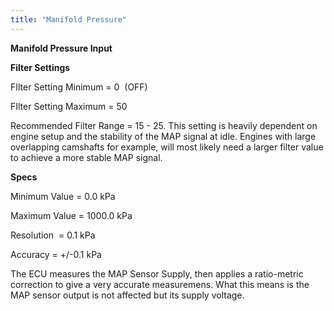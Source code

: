 ```yaml
---
title: "Manifold Pressure"
---
```


**Manifold Pressure Input**


**Filter Settings**


FIlter Setting Minimum = 0&nbsp; (OFF)

FIlter Setting Maximum = 50&nbsp; &nbsp;

Recommended Filter Range = 15 - 25. This setting is heavily dependent on engine setup and the stability of the MAP signal at idle. Engines with large overlapping camshafts for example, will most likely need a larger filter value to achieve a more stable MAP signal.


**Specs**


Minimum Value = 0.0 kPa

Maximum Value = 1000.0 kPa

Resolution&nbsp; = 0.1 kPa

Accuracy = +/-0.1 kPa


The ECU measures the MAP Sensor Supply, then applies a ratio-metric correction to give a very accurate measuremens. What this means is the MAP sensor output is not affected but its supply voltage.
